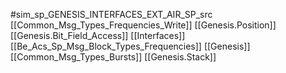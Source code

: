 #sim_sp_GENESIS_INTERFACES_EXT_AIR_SP_src
[[Common_Msg_Types_Frequencies_Write]]
[[Genesis.Position]]
[[Genesis.Bit_Field_Access]]
[[Interfaces]]
[[Be_Acs_Sp_Msg_Block_Types_Frequencies]]
[[Genesis]]
[[Common_Msg_Types_Bursts]]
[[Genesis.Stack]]
